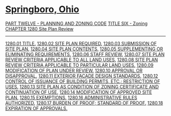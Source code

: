 [Springboro, Ohio](indexee20.html)
==================================

[PART TWELVE - PLANNING AND ZONING CODE](465ba412.html) [TITLE SIX -
Zoning](4c61a412.html) [CHAPTER 1280 Site Plan Review](54f1a412.html)

* * * * *

[1280.01 TITLE.](550ca412.html) [1280.02 SITE PLAN
REQUIRED.](5510a412.html) [1280.03 SUBMISSION OF SITE
PLAN.](5515a412.html) [1280.04 SITE PLAN CONTENTS.](5521a412.html)
[1280.05 SUPPLEMENTING OR ELIMINATING REQUIREMENTS.](553ba412.html)
[1280.06 STAFF REVIEW.](5545a412.html) [1280.07 SITE PLAN REVIEW
CRITERIA APPLICABLE TO ALL LAND USES.](554ba412.html) [1280.08 SITE PLAN
REVIEW CRITERIA APPLICABLE TO PARTICULAR LAND USES.](5559a412.html)
[1280.09 MODIFICATION OF PLAN UNDER REVIEW.](5596a412.html) [1280.10
APPROVAL OR DISAPPROVAL.](559da412.html) [1280.11 EXTERIOR FACADE DESIGN
STANDARDS.](55a6a412.html) [1280.12 CONTROL OF ISSUANCE OF BUILDING
PERMITS, ETC.; RESTRICTION OF USES.](55aaa412.html) [1280.13 SITE PLAN
AS CONDITION OF ZONING CERTIFICATE AND CONTINUATION OF
USE.](55aea412.html) [1280.14 MODIFICATION OF APPROVED SITE
PLAN.](55b2a412.html) [1280.15 EXEMPTIONS.](55b6a412.html) [1280.16
ADMINISTRATIVE RULES AUTHORIZED.](55c6a412.html) [1280.17 BURDEN OF
PROOF; STANDARD OF PROOF.](55caa412.html) [1280.18 EXPIRATION OF
APPROVALS.](55cea412.html)
